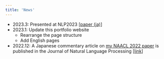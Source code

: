 ```yaml
---
title: 'News'
---
```


- 2023.3: Presented at NLP2023 [[paper (ja)](https://www.anlp.jp/proceedings/annual_meeting/2023/pdf_dir/Q6-10.pdf)]
- 2023.1: Update this portfolio website
    - Rearrange the page structure
    - Add English pages
- 2022.12: A Japanese commentary article on [my NAACL 2022 paper](https://aclanthology.org/2022.naacl-main.284) is published in the Journal of Natural Language Processing  [[link](https://www.jstage.jst.go.jp/article/jnlp/29/4/29_1290/_article/-char/ja)]
